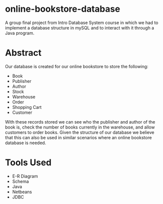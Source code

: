 # online-bookstore-database
A group final project from Intro Database System course in which we had to implement a database structure in mySQL and to interact with it through a Java program.

# Abstract
Our database is created for our online bookstore to store
the following:
- Book
- Publisher
- Author
- Stock
- Warehouse
- Order
- Shopping Cart
- Customer

With these records stored we can see who the publisher and author of
the book is, check the number of books currently in the warehouse, and allow
customers to order books. Given the structure of our database we believe that
this can also be used in similar scenarios where an online bookstore database is
needed.

# Tools Used
- E-R Diagram 
- Schema 
- Java
- Netbeans
- JDBC

